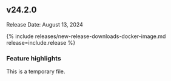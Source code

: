 ## v24.2.0

Release Date: August 13, 2024

{% include releases/new-release-downloads-docker-image.md release=include.release %}

### Feature highlights

This is a temporary file.
